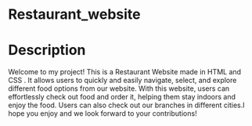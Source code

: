 # Restaurant_website
# Description
Welcome to my project! This is a Restaurant Website made in HTML and CSS . It allows users to quickly and easily navigate, select, and explore different food options from our website. With this website, users can effortlessly check out food and order it, helping them stay indoors and enjoy the food. Users can also check out our branches in different cities.I hope you enjoy and we look forward to your contributions!
